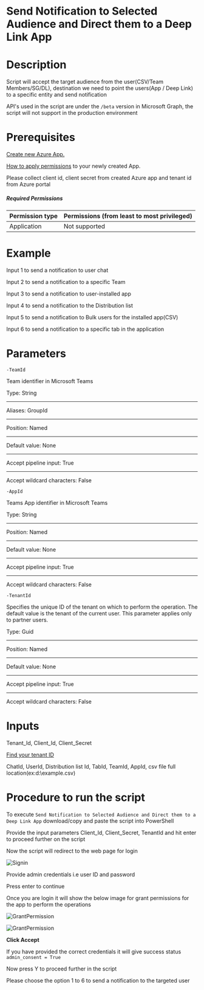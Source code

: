 # Send Notification to Selected Audience and Direct them to a Deep Link App

# Description

Script will accept the target audience from the user(CSV/Team Members/SG/DL), destination we need to point the users(App / Deep Link) to a specific entity and 
send notification

API's used in the script are under the `/beta` version in Microsoft Graph, the script will not support in the production environment 

# Prerequisites
  
 [Create new Azure App.](https://docs.microsoft.com/en-us/graph/auth-register-app-v2)

 [How to apply permissions](https://docs.microsoft.com/en-us/graph/notifications-integration-app-registration) to your newly created App.
 
 Please collect client id, client secret from created Azure app and tenant id from Azure portal
 
##### Required Permissions
 
|Permission type	|Permissions (from least to most privileged)|
|----|----|
|Application	|Not supported|

 # Example
  Input 1 to send a notification to user chat
  
  Input 2 to send a notification to a specific Team
  
  Input 3 to send a notification to user-installed app
  
  Input 4 to send a notification to the Distribution list
  
  Input 5 to send a notification to Bulk users for the installed app(CSV)
  
  Input 6 to send a notification to a specific tab in the application
   
  # Parameters
 
`-TeamId`

Team identifier in Microsoft Teams

Type:	String
***
Aliases:	GroupId
***
Position:	Named
***
Default value:	None
***
Accept pipeline input:	True
***
Accept wildcard characters:	False

`-AppId`

Teams App identifier in Microsoft Teams

Type:	String
***
Position:	Named
***
Default value:	None
***
Accept pipeline input:	True
***
Accept wildcard characters:	False

`-TenantId`

Specifies the unique ID of the tenant on which to perform the operation. The default value is the tenant of the current user. This parameter applies only to partner users.

Type:	Guid
***
Position:	Named
***
Default value:	None
***
Accept pipeline input:	True
***
Accept wildcard characters:	False
  
# Inputs
  
  Tenant_Id, Client_Id, Client_Secret
  
  [Find your tenant ID](https://docs.microsoft.com/en-us/onedrive/find-your-office-365-tenant-id#:~:text=In%20this%20article,your%20organization%20name%20or%20domain.)
  
 ChatId, UserId, Distribution list Id, TabId, TeamId, AppId, csv file full location(ex:d:\example.csv)
 
# Procedure to run the script
 
   To execute `Send Notification to Selected Audience and Direct them to a Deep Link App` download/copy and paste the script into PowerShell
        
   Provide the input parameters Client_Id, Client_Secret, TenantId and hit enter to proceed further on the script
        
   Now the script will redirect to the web page for login
        
   ![Signin](https://github.com/Geetha63/MS-Teams-Scripts/blob/master/Images/Siginin.png)
        
   Provide admin credentials i.e user ID and password 
        
   Press enter to continue
   
   Once you are login it will show the below image for grant permissions for the app to perform the operations

 ![GrantPermission](https://github.com/Geetha63/MS-Teams-Scripts/blob/master/Images/GrantPermissions.png)	
 
 ![GrantPermission](https://github.com/Geetha63/MS-Teams-Scripts/blob/master/Images/GrantPermissions2.png)
 
 **Click Accept**

 If you have provided the correct credentials it will give success status `admin_consent = True`
 
 Now press Y to proceed further in the script
 
 Please choose the option 1 to 6 to send a notification to the targeted user
